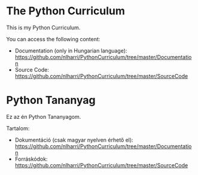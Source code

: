 # The Python Curriculum
This is my Python Curriculum.

You can access the following content:
<!--
- Documentation (in English and Hungarian languages): https://github.com/nlharri/PythonCurriculum/tree/master/Documentation
-->
- Documentation (only in Hungarian language): https://github.com/nlharri/PythonCurriculum/tree/master/Documentation
- Source Code: https://github.com/nlharri/PythonCurriculum/tree/master/SourceCode

# Python Tananyag
Ez az én Python Tananyagom.

Tartalom:
<!--
- Dokumentáció (angolul és magyarul): https://github.com/nlharri/PythonCurriculum/tree/master/Documentation
-->
- Dokumentáció (csak magyar nyelven érhető el): https://github.com/nlharri/PythonCurriculum/tree/master/Documentation
- Forráskódok: https://github.com/nlharri/PythonCurriculum/tree/master/SourceCode
